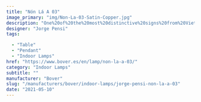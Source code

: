 ```yaml
---
title: "Nón Lá A 03"
image_primary: "img/Non-La-03-Satin-Copper.jpg"
description: "One%20of%20the%20most%20distinctive%20signs%20from%20Vietnam%20is%20the%20hat%20used%20by%20women%20in%20the%20countryside%20to%20protect%20themselves%20from%20the%20sun%20and%20the%20rain%20and%20as%20a%20basket%20to%20carry%20food.%20N%F3n%20L%E1%20is%20the%20name%20used%20to%20describe%20this%20Vietnamese%20hat%20and%20it%20is%20also%20the%20name%20we%20selected%20for%20this%20lamp.%20This%20is%20the%20way%20we%20pay%20homage%20to%20its%20shape%20and%20centenary%20culture.%20The%20simplicity%20of%20this%20cone-shaped%20lamp%2C%20offers%20a%20lightweight%20and%20resistant%20structure%20with%20an%20avant-garde%20touch%20thanks%20to%20the%20decentralized%20light%20cavity.%20The%20lamp%u2019s%20hood%20is%20made%20out%20of%20aluminium%20and%20then%20platted%20or%20lacquered.%20The%20cast%20iron%20base%20of%20the%20lamp%20is%20angle%20shaped%2C%20which%20makes%20it%20look%20more%20rude%2C%20in%20contrast%20to%20its%20subtle%20cone-shaped%20shade.%20N%F3n%20L%E1%20fills%20the%20space%20with%20direct%20bottom%20light%20and%20includes%20a%20polycarbonate%20diffuser%20which%20hosts%20a%20dimming%20own-made%20led%20plate.%0A%0AProxy%20Dimmer%20Switch%20option%20available%0A%0A%0A%0A%0A%0A2%20opciones%3A%0A%0ADimable%200-10V%0AProxy%20Dimmer%20Interruptor"
designer: "Jorge Pensi"
tags: 

  - "Table"
  - "Pendant"
  - "Indoor Lamps"
href: "https://www.bover.es/en/lamp/non-la-a-03/"
category: "Indoor Lamps"
subtitle: ""
manufacturer: "Bover"
slug: "/manufacturers/bover/indoor-lamps/jorge-pensi-non-la-a-03"
date: "2021-05-10"
---
```

